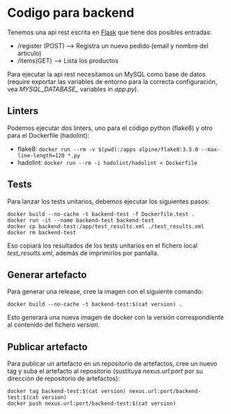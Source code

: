 # Codigo para backend

Tenemos una api rest escrita en [Flask](https://flask.palletsprojects.com/en/1.1.x/) que tiene dos posibles entradas:

 * /register (POST) --> Registra un nuevo pedido (email y nombre del articulo)
 * /items(GET) --> Lista los productos

Para ejecutar la api rest necesitamos un MySQL como base de datos (require exportar las variables de entorno para la correcta configuración, vea *MYSQL_DATABASE_* variables in _app.py_).

## Linters

Podemos ejecutar dos linters, uno para el código python (flake8) y otro para el Dockerfile (hadolint):

 * flake8: `docker run --rm -v $(pwd):/apps alpine/flake8:3.5.0 --max-line-length=120 *.py`
 * hadolint: `docker run --rm -i hadolint/hadolint < Dockerfile`

## Tests

Para lanzar los tests unitarios, debemos ejecutar los siguientes pasos:

```
docker build --no-cache -t backend-test -f Dockerfile.test .
docker run -it --name backend-test backend-test
docker cp backend-test:/app/test_results.xml ./test_results.xml
docker rm backend-test
```

Eso copiará los resultados de los tests unitarios en el fichero local *test_results.xml*, además de imprimirlos por pantalla.

## Generar artefacto

Para generar una release, cree la imagen con el siguiente comando:

`docker build --no-cache -t backend-test:$(cat version) .`

Esto generará una nueva imagen de docker con la versión correspondiente al contenido del fichero _version_.

## Publicar artefacto

Para publicar un artefacto en un repositorio de artefactos, cree un nuevo tag y suba el artefacto al repositorio (sustituya _nexus.url:port_ por su dirección de repositorio de artefactos):

```
docker tag backend-test:$(cat version) nexus.url:port/backend-test:$(cat version)
docker push nexus.url:port/backend-test:$(cat version)
```

